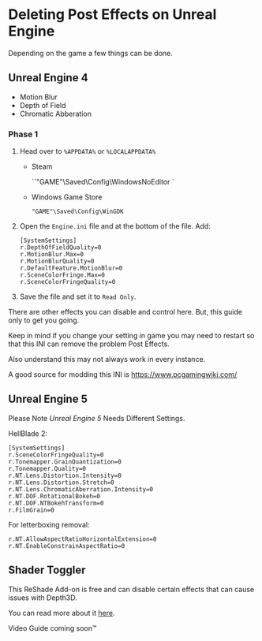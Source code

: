 
# Deleting Post Effects on Unreal Engine

Depending on the game a few things can be done.

## Unreal Engine 4

- Motion Blur
- Depth of Field
- Chromatic Abberation

### Phase 1

1. Head over to `%APPDATA%` or `%LOCALAPPDATA%`

    - Steam

        ``"GAME"\Saved\Config\WindowsNoEditor `

    - Windows Game Store

        `"GAME"\Saved\Config\WinGDK`

2. Open the `Engine.ini` file and at the bottom of the file. Add:

    ```
    [SystemSettings]
    r.DepthOfFieldQuality=0
    r.MotionBlur.Max=0
    r.MotionBlurQuality=0
    r.DefaultFeature.MotionBlur=0
    r.SceneColorFringe.Max=0
    r.SceneColorFringeQuality=0
    ```

3. Save the file and set it to `Read Only`.

There are other effects you can disable and control here. But, this guide only to get you going.

Keep in mind if you change your setting in game you may need to restart so that this INI can remove the problem Post Effects.

Also understand this may not always work in every instance.

A good source for modding this INI is <https://www.pcgamingwiki.com/>

## Unreal Engine 5

Please Note *Unreal Engine 5* Needs Different Settings.

HellBlade 2:

```
[SystemSettings]
r.SceneColorFringeQuality=0
r.Tonemapper.GrainQuantization=0
r.Tonemapper.Quality=0
r.NT.Lens.Distortion.Intensity=0
r.NT.Lens.Distortion.Stretch=0
r.NT.Lens.ChromaticAberration.Intensity=0
r.NT.DOF.RotationalBokeh=0
r.NT.DOF.NTBokehTransform=0
r.FilmGrain=0
```

For letterboxing removal:

```
r.NT.AllowAspectRatioHorizontalExtension=0
r.NT.EnableConstrainAspectRatio=0
```

## Shader Toggler

This ReShade Add-on is free and can disable certain effects that can cause issues with Depth3D.

You can read more about it [here](../reshade/reshadeversions.md).

Video Guide coming soon™️
